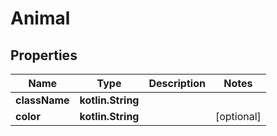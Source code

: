 
# Animal

## Properties
| Name | Type | Description | Notes |
| ------------ | ------------- | ------------- | ------------- |
| **className** | **kotlin.String** |  |  |
| **color** | **kotlin.String** |  |  [optional] |



